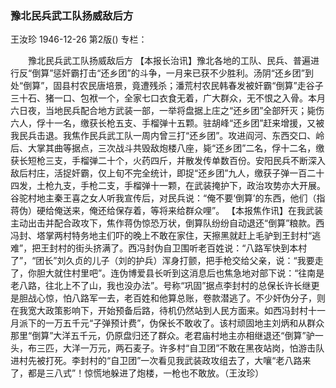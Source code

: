 ### 豫北民兵武工队扬威敌后方
王汝珍
1946-12-26
第2版()
专栏：

　　豫北民兵武工队扬威敌后方
    【本报长治讯】豫北各地的工队、民兵、普遍进行反“倒算”惩奸霸打击“还乡团”的斗争，一月来已获不少胜利。汤阴“还乡团”到处“倒算”，固县村农民唐培景，竟遭残杀；潘荒村农民韩春发被奸霸“倒算”走谷子三十石、猪一口、包袱一个，全家七口衣食无着，广大群众，无不恨之入骨。本月六日夜，当地民兵配合地方武装一部，一举将盘据上庄之“还乡团”全部歼灭；毙伤六人，俘十一名，缴获长枪五支、手榴弹十五颗。驻胡峰“还乡团”赶来增援，又被我民兵击退。我焦作民兵武工队一周内曾三打“还乡团”。攻进阎河、东西交口、岭后、大掌其曲等据点，三次战斗共毁敌炮楼八座，毙“还乡团”二名，俘十二名，缴获长短枪三支，手榴弹二十个，火药四斤，并散发传单数百份。安阳民兵不断深入敌后村庄，活捉奸霸，仅上旬不完全统计，即捉“还乡团”九人，缴获子弹一百二十四发，土枪九支，手枪二支，手榴弹十一颗，在武装掩护下，政治攻势亦大开展。谷驼村地主秦王喜之女人听我宣传后，对民兵说：“俺不要‘倒算’的东西，他们（指蒋伪）硬给俺送来，俺还给保存着，等将来给群众哩”。
    【本报焦作讯】在我武装主动出击并配合政攻下，焦作蒋伪惊恐万状，倒算队纷纷自动退还“倒算”粮款。西冯封、塔掌两村特务地主们吓的晚上不敢在家住，天擦黑就赶上毛驴到王封村“逃难”，把王封村的街头挤满了。西冯封伪自卫围听老百姓说：“八路军快到本村了”，“团长”刘久贞的儿子（刘的护兵）浑身打颤，把手枪交给父亲，说：“我要走了，你胆大就住村里吧”。连伪博爱县长听到这消息后也焦急地对部下说：“往南是老八路，往北上不了山，我也没办法”。号称“巩固”据点李封村的总保长许长继更是胆战心惊，怕八路军一去，老百姓和他算总账，卷款潜逃了。不少奸伪分子，则在我宽大政策影响下，开始预备后路，待机仍然站到人民方面来。如西冯封村十一月派下的一万五千元“子弹预计费”，伪保长不敢收了。该村顽固地主刘炳和从群众那里“倒算”大洋五千元，仍原盘归还了群众。老君庙村地主亦相继退还“倒算”驴一头，布三匹，大洋一万元，两石麦子。许多村“自卫团”不敢在黑夜站岗，怕游击队进村先被打死。李封村的“自卫团”一次看见我武装政攻组去了，大嚷“老八路来了，都是三八式”！惊慌地躲进了炮楼，一枪也不敢放。（王汝珍）
